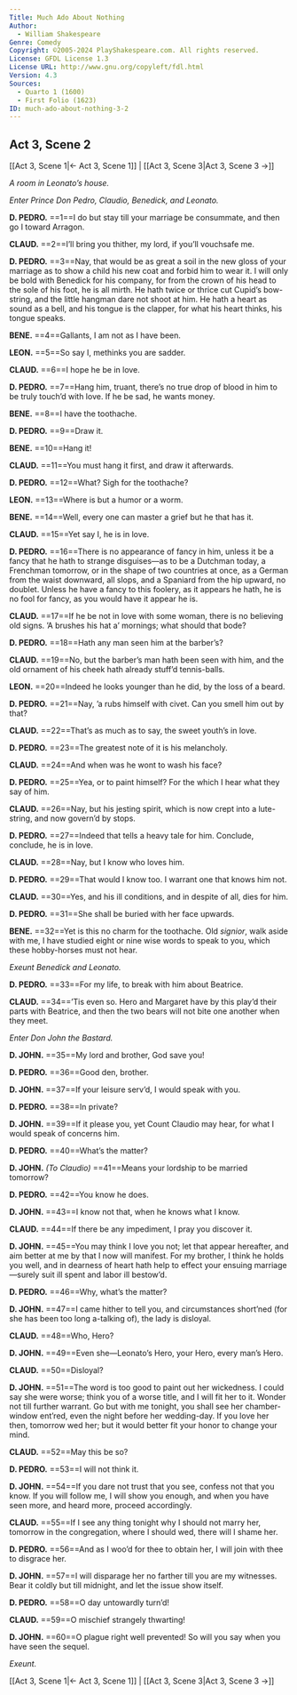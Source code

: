 ```yaml
---
Title: Much Ado About Nothing
Author: 
  - William Shakespeare
Genre: Comedy
Copyright: ©2005-2024 PlayShakespeare.com. All rights reserved.
License: GFDL License 1.3
License URL: http://www.gnu.org/copyleft/fdl.html
Version: 4.3
Sources:
  - Quarto 1 (1600)
  - First Folio (1623)
ID: much-ado-about-nothing-3-2
---
```


## Act 3, Scene 2
[[Act 3, Scene 1|← Act 3, Scene 1]] | [[Act 3, Scene 3|Act 3, Scene 3 →]]

*A room in Leonato’s house.*

*Enter Prince Don Pedro, Claudio, Benedick, and Leonato.*

**D. PEDRO.**
==1==I do but stay till your marriage be consummate, and then go I toward Arragon.

**CLAUD.**
==2==I’ll bring you thither, my lord, if you’ll vouchsafe me.

**D. PEDRO.**
==3==Nay, that would be as great a soil in the new gloss of your marriage as to show a child his new coat and forbid him to wear it. I will only be bold with Benedick for his company, for from the crown of his head to the sole of his foot, he is all mirth. He hath twice or thrice cut Cupid’s bow-string, and the little hangman dare not shoot at him. He hath a heart as sound as a bell, and his tongue is the clapper, for what his heart thinks, his tongue speaks.

**BENE.**
==4==Gallants, I am not as I have been.

**LEON.**
==5==So say I, methinks you are sadder.

**CLAUD.**
==6==I hope he be in love.

**D. PEDRO.**
==7==Hang him, truant, there’s no true drop of blood in him to be truly touch’d with love. If he be sad, he wants money.

**BENE.**
==8==I have the toothache.

**D. PEDRO.**
==9==Draw it.

**BENE.**
==10==Hang it!

**CLAUD.**
==11==You must hang it first, and draw it afterwards.

**D. PEDRO.**
==12==What? Sigh for the toothache?

**LEON.**
==13==Where is but a humor or a worm.

**BENE.**
==14==Well, every one can master a grief but he that has it.

**CLAUD.**
==15==Yet say I, he is in love.

**D. PEDRO.**
==16==There is no appearance of fancy in him, unless it be a fancy that he hath to strange disguises—as to be a Dutchman today, a Frenchman tomorrow, or in the shape of two countries at once, as a German from the waist downward, all slops, and a Spaniard from the hip upward, no doublet. Unless he have a fancy to this foolery, as it appears he hath, he is no fool for fancy, as you would have it appear he is.

**CLAUD.**
==17==If he be not in love with some woman, there is no believing old signs. ’A brushes his hat a’ mornings; what should that bode?

**D. PEDRO.**
==18==Hath any man seen him at the barber’s?

**CLAUD.**
==19==No, but the barber’s man hath been seen with him, and the old ornament of his cheek hath already stuff’d tennis-balls.

**LEON.**
==20==Indeed he looks younger than he did, by the loss of a beard.

**D. PEDRO.**
==21==Nay, ’a rubs himself with civet. Can you smell him out by that?

**CLAUD.**
==22==That’s as much as to say, the sweet youth’s in love.

**D. PEDRO.**
==23==The greatest note of it is his melancholy.

**CLAUD.**
==24==And when was he wont to wash his face?

**D. PEDRO.**
==25==Yea, or to paint himself? For the which I hear what they say of him.

**CLAUD.**
==26==Nay, but his jesting spirit, which is now crept into a lute-string, and now govern’d by stops.

**D. PEDRO.**
==27==Indeed that tells a heavy tale for him. Conclude, conclude, he is in love.

**CLAUD.**
==28==Nay, but I know who loves him.

**D. PEDRO.**
==29==That would I know too. I warrant one that knows him not.

**CLAUD.**
==30==Yes, and his ill conditions, and in despite of all, dies for him.

**D. PEDRO.**
==31==She shall be buried with her face upwards.

**BENE.**
==32==Yet is this no charm for the toothache. Old *signior*, walk aside with me, I have studied eight or nine wise words to speak to you, which these hobby-horses must not hear.

*Exeunt Benedick and Leonato.*

**D. PEDRO.**
==33==For my life, to break with him about Beatrice.

**CLAUD.**
==34==’Tis even so. Hero and Margaret have by this play’d their parts with Beatrice, and then the two bears will not bite one another when they meet.

*Enter Don John the Bastard.*

**D. JOHN.**
==35==My lord and brother, God save you!

**D. PEDRO.**
==36==Good den, brother.

**D. JOHN.**
==37==If your leisure serv’d, I would speak with you.

**D. PEDRO.**
==38==In private?

**D. JOHN.**
==39==If it please you, yet Count Claudio may hear, for what I would speak of concerns him.

**D. PEDRO.**
==40==What’s the matter?

**D. JOHN.**
*(To Claudio)*
==41==Means your lordship to be married tomorrow?

**D. PEDRO.**
==42==You know he does.

**D. JOHN.**
==43==I know not that, when he knows what I know.

**CLAUD.**
==44==If there be any impediment, I pray you discover it.

**D. JOHN.**
==45==You may think I love you not; let that appear hereafter, and aim better at me by that I now will manifest. For my brother, I think he holds you well, and in dearness of heart hath help to effect your ensuing marriage—surely suit ill spent and labor ill bestow’d.

**D. PEDRO.**
==46==Why, what’s the matter?

**D. JOHN.**
==47==I came hither to tell you, and circumstances short’ned (for she has been too long a-talking of), the lady is disloyal.

**CLAUD.**
==48==Who, Hero?

**D. JOHN.**
==49==Even she—Leonato’s Hero, your Hero, every man’s Hero.

**CLAUD.**
==50==Disloyal?

**D. JOHN.**
==51==The word is too good to paint out her wickedness. I could say she were worse; think you of a worse title, and I will fit her to it. Wonder not till further warrant. Go but with me tonight, you shall see her chamber-window ent’red, even the night before her wedding-day. If you love her then, tomorrow wed her; but it would better fit your honor to change your mind.

**CLAUD.**
==52==May this be so?

**D. PEDRO.**
==53==I will not think it.

**D. JOHN.**
==54==If you dare not trust that you see, confess not that you know. If you will follow me, I will show you enough, and when you have seen more, and heard more, proceed accordingly.

**CLAUD.**
==55==If I see any thing tonight why I should not marry her, tomorrow in the congregation, where I should wed, there will I shame her.

**D. PEDRO.**
==56==And as I woo’d for thee to obtain her, I will join with thee to disgrace her.

**D. JOHN.**
==57==I will disparage her no farther till you are my witnesses. Bear it coldly but till midnight, and let the issue show itself.

**D. PEDRO.**
==58==O day untowardly turn’d!

**CLAUD.**
==59==O mischief strangely thwarting!

**D. JOHN.**
==60==O plague right well prevented! So will you say when you have seen the sequel.

*Exeunt.*

[[Act 3, Scene 1|← Act 3, Scene 1]] | [[Act 3, Scene 3|Act 3, Scene 3 →]]
